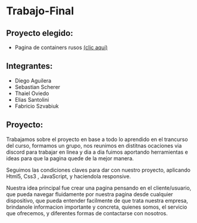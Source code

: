 <link rel="stylesheet" href="https://maxst.icons8.com/vue-static/landings/line-awesome/line-awesome/1.3.0/css/line-awesome.min.css">

# Trabajo-Final

## Proyecto elegido:
* Pagina de containers rusos <a href="https://mir-s3-cdn-cf.behance.net/project_modules/1400_opt_1/949308165315657.6405ba253614e.png">(clic aqui)</a>

## Integrantes:
* <a href="https://github.com/DiegoAguilera-PT5" style="text-decoration: none;"><i class="las la-user"></i>Diego Aguilera</a>
* <a href="https://github.com/LautaroScherer" style="text-decoration: none;"><i class="las la-user"></i>Sebastian Scherer</a>
* <a href="https://github.com/Thaiel17" style="text-decoration: none;"><i class="las la-user"></i>Thaiel Oviedo</a>
* <a href="https://github.com/Lisvillegas" style="text-decoration: none;"><i class="las la-user"></i>Elias Santolini</a>
* <a href="https://github.com/fabricioszvabiuk" style="text-decoration: none;"><i class="las la-user"></i>Fabricio Szvabiuk</a>

## Proyecto:
Trabajamos sobre el proyecto en base a todo lo aprendido en el trancurso del curso, formamos un grupo, nos reunimos en distitnas ocaciones via discord para trabajar en linea y dia a dia fuimos aportando herramientas e ideas para que la pagina quede de la mejor manera.

Seguimos las condiciones claves para dar con nuestro proyecto, aplicando Html5, Css3 , JavaScript, y haciendola responsive.

Nuestra idea principal fue crear una pagina pensando en el cliente/usuario, que pueda navegar fluidamente por nuestra pagina desde cualquier dispositivo,
que pueda entender facilmente de que trata nuestra empresa, brindanole informacion importante y concreta, quienes somos, el servicio que ofrecemos, y diferentes 
formas de contactarse con nosotros.
